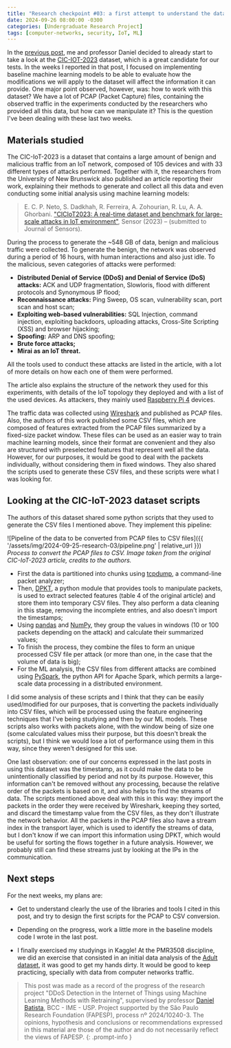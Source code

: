 ```yaml
---
title: "Research checkpoint #03: a first attempt to understand the data"
date: 2024-09-26 08:00:00 -0300
categories: [Undergraduate Research Project]
tags: [computer-networks, security, IoT, ML]
---
```


In the [previous post](https://otavioolsilva.github.io/posts/research-02/), me and professor Daniel decided to already start to take a look at the [CIC-IOT-2023](https://www.unb.ca/cic/datasets/iotdataset-2023.html) dataset, which is a great candidate for our tests. In the weeks I reported in that post, I focused on implementing baseline machine learning models to be able to evaluate how the modifications we will apply to the dataset will affect the information it can provide. One major point observed, however, was: how to work with this dataset? We have a lot of PCAP (Packet Capture) files, containing the observed traffic in the experiments conducted by the researchers who provided all this data, but how can we manipulate it? This is the question I've been dealing with these last two weeks.

## Materials studied

The CIC-IoT-2023 is a dataset that contains a large amount of benign and malicious traffic from an IoT network, composed of 105 devices and with 33 different types of attacks performed. Together with it, the researchers from the University of New Brunswick also published an article reporting their work, explaining their methods to generate and collect all this data and even conducting some initial analysis using machine learning models:

> E. C. P. Neto, S. Dadkhah, R. Ferreira, A. Zohourian, R. Lu, A. A. Ghorbani. ["CICIoT2023: A real-time dataset and benchmark for large-scale attacks in IoT environment"](https://www.mdpi.com/1424-8220/23/13/5941), Sensor (2023) – (submitted to Journal of Sensors).

During the process to generate the ~548 GB of data, benign and malicious traffic were collected. To generate the benign, the network was observed during a period of 16 hours, with human interactions and also just idle. To the malicious, seven categories of attacks were performed:

- **Distributed Denial of Service (DDoS) and Denial of Service (DoS) attacks:** ACK and UDP fragmentation, Slowloris, flood with different protocols and Synonymous IP flood;
- **Reconnaissance attacks:** Ping Sweep, OS scan, vulnerability scan, port scan and host scan;
- **Exploiting web-based vulnerabilities:** SQL Injection, command injection, exploiting backdoors, uploading attacks, Cross-Site Scripting (XSS) and browser hijacking;
- **Spoofing:** ARP and DNS spoofing;
- **Brute force attacks;**
- **Mirai as an IoT threat.**

All the tools used to conduct these attacks are listed in the article, with a lot of more details on how each one of them were performed.

The article also explains the structure of the network they used for this experiments, with details of the IoT topology they deployed and with a list of the used devices. As attackers, they mainly used [Raspberry Pi 4](https://www.raspberrypi.com/products/raspberry-pi-4-model-b/) devices.

The traffic data was collected using [Wireshark](https://www.wireshark.org/) and published as PCAP files. Also, the authors of this work published some CSV files, which are composed of features extracted from the PCAP files summarized by a fixed-size packet window. These files can be used as an easier way to train machine learning models, since their format are convenient and they also are structured with preselected features that represent well all the data. However, for our purposes, it would be good to deal with the packets individually, without considering them in fixed windows. They also shared the scripts used to generate these CSV files, and these scripts were what I was looking for.

## Looking at the CIC-IoT-2023 dataset scripts

The authors of this dataset shared some python scripts that they used to generate the CSV files I mentioned above. They implement this pipeline:

![Pipeline of the data to be converted from PCAP files to CSV files]({{ '/assets/img/2024-09-25-research-03/pipeline.png' | relative_url }})
_Process to convert the PCAP files to CSV. Image taken from the original CIC-IoT-2023 article, credits to the authors._

- First the data is partitioned into chunks using [tcpdump](https://www.tcpdump.org/), a command-line packet analyzer;
- Then, [DPKT](https://dpkt.readthedocs.io/en/latest/), a python module that provides tools to manipulate packets, is used to extract selected features (table 4 of the original article) and store them into temporary CSV files. They also perform a data cleaning in this stage, removing the incomplete entries, and also doesn't import the timestamps;
- Using [pandas](https://pandas.pydata.org/) and [NumPy](https://numpy.org/), they group the values in windows (10 or 100 packets depending on the attack) and calculate their summarized values;
- To finish the process, they combine the files to form an unique processed CSV file per attack (or more than one, in the case that the volume of data is big);
- For the ML analysis, the CSV files from different attacks are combined using [PySpark](https://spark.apache.org/docs/latest/api/python/index.html), the python API for Apache Spark, which permits a large-scale data processing in a distributed environment.

I did some analysis of these scripts and I think that they can be easily used/modified for our purposes, that is converting the packets individually into CSV files, which will be processed using the feature engineering techniques that I've being studying and then by our ML models. These scripts also works with packets alone, with the window being of size one (some calculated values miss their purpose, but this doesn't break the scripts), but I think we would lose a lot of performance using them in this way, since they weren't designed for this use.

One last observation: one of our concerns expressed in the last posts in using this dataset was the timestamp, as it could make the data to be unintentionally classified by period and not by its purpose. However, this information can't be removed without any processing, because the relative order of the packets is based on it, and also helps to find the streams of data. The scripts mentioned above deal with this in this way: they import the packets in the order they were received by Wireshark, keeping they sorted, and discard the timestamp value from the CSV files, as they don't illustrate the network behavior. All the packets in the PCAP files also have a stream index in the transport layer, which is used to identify the streams of data, but I don't know if we can import this information using DPKT, which would be useful for sorting the flows together in a future analysis. However, we probably still can find these streams just by looking at the IPs in the communication.

## Next steps

For the next weeks, my plans are:

- Get to understand clearly the use of the libraries and tools I cited in this post, and try to design the first scripts for the PCAP to CSV conversion.

- Depending on the progress, work a little more in the baseline models code I wrote in the last post.

- I finally exercised my studyings in Kaggle! At the PMR3508 discipline, we did an exercise that consisted in an initial data analysis of the [Adult dataset](https://archive.ics.uci.edu/dataset/2/adult), it was good to get my hands dirty. It would be good to keep practicing, specially with data from computer networks traffic.

> This post was made as a record of the progress of the research project "DDoS Detection in the Internet of Things using Machine Learning Methods with Retraining", supervised by professor [Daniel Batista](https://www.ime.usp.br/~batista/), BCC - IME - USP. Project supported by the São Paulo Research Foundation (FAPESP), process nº 2024/10240-3. The opinions, hypothesis and conclusions or recommendations expressed in this material are those of the author and do not necessarily reflect the views of FAPESP.
{: .prompt-info }


